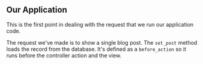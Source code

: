 ## Our Application

This is the first point in dealing with the request that we run our application code.

The request we've made is to show a single blog post. The `set_post` method loads the record from the database. It's defined as a `before_action` so it runs before the controller
action and the view.
